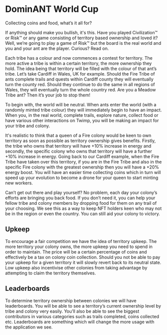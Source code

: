 # DominANT World Cup

Collecting coins and food, what’s it all for?

If anything should make you bullish, it's this. Have you played Civilization™ or Risk™ or any game consisting of territory based ownership and loved it? Well, we’re going to play a game of Risk™ but the board is the real world and you and your ant are the player. Curious? Read on.

Each tribe has a colour and now commences a contest for territory. The more active a tribe is within a certain territory, the more ownership they hold. The idea being that territory will be filled with the colour of that ant’s tribe. Let’s take Cardiff in Wales, UK for example. Should the Fire Tribe of ants complete trails and quests within Cardiff county they will eventually turn the county red. Should they continue to do the same in all regions of Wales, they will eventually turn the whole country red. Are you a Meadow Tribe ant? Then it’s your job to stop them!

To begin with, the world will be neutral. When ants enter the world (with a randomly minted tribe colour) they will immediately begin to have an impact. When you, in the real world, complete trails, explore nature, collect food or have various other interactions on Twimp, you will be making an impact for your tribe and colony.

It's realistic to think that a queen of a Fire colony would be keen to own territory as soon as possible as territory ownership gives benefits. Firstly, the tribe who owns that territory will have +10% increase in energy and secondly, the specific colony who owns that territory will have a further +10% increase in energy. Going back to our Cardiff example, when the Fire Tribe have taken over this territory, if you are in the Fire Tribe and also in the specific Fire colony with the greatest ownership then you will have a +20% energy boost. You will have an easier time collecting coins which in turn will speed up your evolution to become a drone for your queen to start minting new workers.

Can’t get out there and play yourself? No problem, each day your colony’s efforts are bringing you back food. If you don’t need it, you can help your fellow tribe and colony members by dropping food for them on any trail of your choosing. We see this as a way to keep NFT holders keen who may not be in the region or even the country. You can still aid your colony to victory.

## Upkeep

To encourage a fair competition we have the idea of territory upkeep. The more territory your colony owns, the more upkeep you need to spend in order to maintain. The price will be a certain percentage of coins and effectively be a tax on colony coin collection. Should you not be able to pay your upkeep for a given territory it will slowly revert back to its neutral state. Low upkeep also incentivise other colonies from taking advantage by attempting to claim the territory themselves.

## Leaderboards

To determine territory ownership between colonies we will have leaderboards. You will be able to see a territory’s current ownership level by tribe and colony very easily. You’ll also be able to see the biggest contributors in various categories such as trails completed, coins collected etc. Leaderboards are something which will change the more usage with the application we see.
